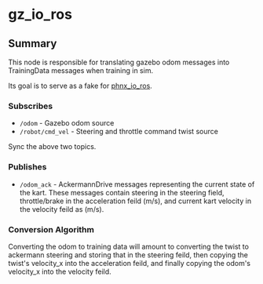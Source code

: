 # gz_io_ros

## Summary

This node is responsible for translating gazebo odom messages into TrainingData messages when training in sim.

Its goal is to serve as a fake for [phnx_io_ros](phnx_io_ros.md).

### Subscribes

- `/odom` - Gazebo odom source
- `/robot/cmd_vel` - Steering and throttle command twist source

Sync the above two topics.

### Publishes

- `/odom_ack` - AckermannDrive messages representing the current state of the kart.
  These messages contain steering in the steering field, throttle/brake in the acceleration feild (m/s), and current kart velocity
  in the velocity feild as (m/s).

### Conversion Algorithm

Converting the odom to training data will amount to converting the twist to ackermann steering and storing that in the steering feild,
then copying the twist's velocity_x into the acceleration feild, and finally copying the odom's velocity_x into the velocity feild.